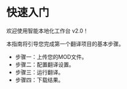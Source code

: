 # 快速入门

欢迎使用智能本地化工作台 v2.0！

本指南将引导您完成第一个翻译项目的基本步骤。
- 步骤一：上传您的MOD文件。
- 步骤二：配置翻译设置。
- 步骤三：运行翻译。
- 步骤四：下载结果。
